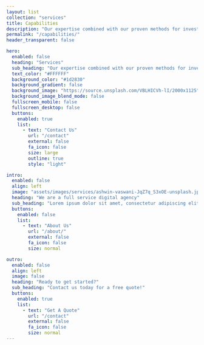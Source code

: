 ```yaml
---
layout: list
collection: "services"
title: Capabilities
description: "Our expertise combined with our proven methods for investigating and solving complex problems is why we have succeeded in improving the lives and work of our customers. We strive for daily improvement in ourselves and our work. It is this culture of curiosity and improvement that makes us who we are."
permalink: "/capabilities/"
header_transparent: false

hero:
  enabled: false
  heading: "Services"
  sub_heading: "Our expertise combined with our proven methods for investigating and solving complex problems is why we have succeeded in improving the lives and work of our customers. We strive for daily improvement in ourselves and our work. It is this culture of curiosity and improvement that makes us who we are."
  text_color: "#FFFFFF"
  background_color: "#1d2830"
  background_gradient: false
  background_image: "https://source.unsplash.com/VBLHICVh-lI/2000x1125"
  background_image_blend_mode: false
  fullscreen_mobile: false
  fullscreen_desktop: false
  buttons:
    enabled: true
    list:
      - text: "Contact Us"
        url: "/contact"
        external: false
        fa_icon: false
        size: large
        outline: true
        style: "light"

intro:
  enabled: false
  align: left
  image: "assets/images/services/ashwin-vaswani-JqZ7q_S3xOE-unsplash.jpg"
  heading: "We are a full service digital agency"
  sub_heading: "Lorem ipsum dolor sit amet, consectetur adipiscing elit. Ut eget sapien in elit semper accumsan. Pellentesque accumsan ut tortor eu varius. Sed id tincidunt massa, ut egestas orci."
  buttons:
    enabled: false
    list:
      - text: "About Us"
        url: "/about/"
        external: false
        fa_icon: false
        size: normal

outro:
  enabled: false
  align: left
  image: false
  heading: "Ready to get started?"
  sub_heading: "Contact us today for a free quote!"
  buttons:
    enabled: true
    list:
      - text: "Get A Quote"
        url: "/contact"
        external: false
        fa_icon: false
        size: normal
---
```

